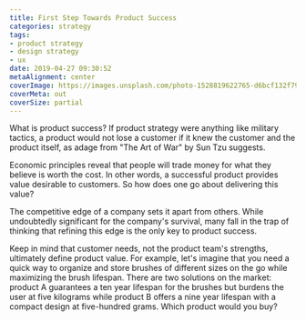 ```yaml
---
title: First Step Towards Product Success
categories: strategy
tags: 
- product strategy
- design strategy
- ux
date: 2019-04-27 09:30:52
metaAlignment: center
coverImage: https://images.unsplash.com/photo-1528819622765-d6bcf132f793?ixlib=rb-1.2.1&ixid=eyJhcHBfaWQiOjEyMDd9&auto=format&fit=crop&w=1950&q=80
coverMeta: out
coverSize: partial
---
```


What is product success? If product strategy were anything like military tactics, a product would not lose a customer if it knew the customer and the product itself, <!-- more -->as adage from "The Art of War" by Sun Tzu suggests.

Economic principles reveal that people will trade money for what they believe is worth the cost. In other words, a successful product provides value desirable to customers. So how does one go about delivering this value?

The competitive edge of a company sets it apart from others. While undoubtedly significant for the company's survival, many fall in the trap of thinking that refining this edge is the only key to product success.

Keep in mind that customer needs, not the product team's strengths, ultimately define product value. For example, let's imagine that you need a quick way to organize and store brushes of different sizes on the go while maximizing the brush lifespan. There are two solutions on the market: product A guarantees a ten year lifespan for the brushes but burdens the user at five kilograms while product B offers a nine year lifespan with a compact design at five-hundred grams. Which product would you buy?